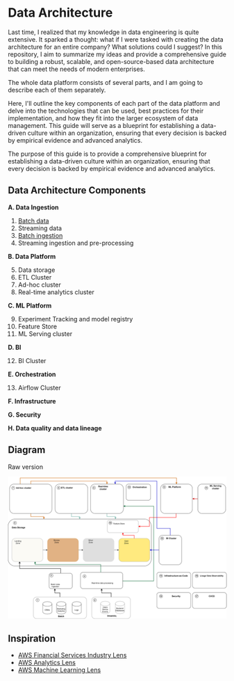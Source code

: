 # Data Architecture

Last time, I realized that my knowledge in data engineering is quite extensive. It sparked a thought: what if I were tasked with creating the data architecture for an entire company? What solutions could I suggest? In this repository, I aim to summarize my ideas and provide a comprehensive guide to building a robust, scalable, and open-source-based data architecture that can meet the needs of modern enterprises.

The whole data platform consists of several parts, and I am going to describe each of them separately.

Here, I'll outline the key components of each part of the data platform and delve into the technologies that can be used, best practices for their implementation, and how they fit into the larger ecosystem of data management. This guide will serve as a blueprint for establishing a data-driven culture within an organization, ensuring that every decision is backed by empirical evidence and advanced analytics.

The purpose of this guide is to provide a comprehensive blueprint for establishing a data-driven culture within an organization, ensuring that every decision is backed by empirical evidence and advanced analytics.



## Data Architecture Components

**A. Data Ingestion**

1. [Batch data](./src/data_ingestion/batch_data.md)
2. Streaming data
3. [Batch ingestion](./src/data_ingestion/batch_ingestion.md)
4. Streaming ingestion and pre-processing

**B. Data Platform**

5. Data storage
6. ETL Cluster
7. Ad-hoc cluster
8. Real-time analytics cluster

**C. ML Platform**

9. Experiment Tracking and model registry
10. Feature Store
11. ML Serving cluster

**D. BI**

12. BI Cluster

**E. Orchestration**

13. Airflow Cluster

**F. Infrastructure**

**G. Security**

**H. Data quality and data lineage**



## Diagram

Raw version

![Diagram](./diagram/infra.drawio.svg)


## Inspiration

- [AWS Financial Services Industry Lens](https://docs.aws.amazon.com/wellarchitected/latest/financial-services-industry-lens/welcome.html?did=wp_card&trk=wp_card)
- [AWS Analytics Lens](https://docs.aws.amazon.com/wellarchitected/latest/analytics-lens/analytics-lens.html)
- [AWS Machine Learning Lens](https://docs.aws.amazon.com/wellarchitected/latest/machine-learning-lens/machine-learning-lens.html)
